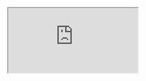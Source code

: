 <iframe src="https://docs.google.com/spreadsheets/d/e/2PACX-1vQGZU57OuJXEUG5B-VfTc64WNIS_qVxl_lMFl5D0R8CO54GMZz4wgJ-3iSgoMVgrAFeUdlikKAUIGi-/pubhtml?widget=true&amp;headers=false"></iframe>
